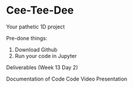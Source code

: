 # Cee-Tee-Dee
Your pathetic 1D project

Pre-done things:
1. Download Github
2. Run your code in Jupyter

Deliverables (Week 13 Day 2)

Documentation of Code
Code
Video
Presentation
